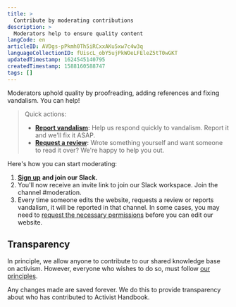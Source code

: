 ```yaml
---
title: >
  Contribute by moderating contributions
description: >
  Moderators help to ensure quality content
langCode: en
articleID: AVDgs-pPkmh0Th5iRCxxAKu5xw7c4w3q
languageCollectionID: fUiscL_obY5ujPkWOeLFEleZ5tT0wGKT
updatedTimestamp: 1624545140795
createdTimestamp: 1588160588747
tags: []
---
```


Moderators uphold quality by proofreading, adding references and fixing vandalism. You can help!

> Quick actions:
> 
> -   [**Report vandalism**](http://activism.rocks/vandalism)**:** Help us respond quickly to vandalism. Report it and we'll fix it ASAP.
> -   [**Request a review**](http://activism.rocks/review)**:** Wrote something yourself and want someone to read it over? We're happy to help you out.

Here's how you can start moderating:

1.  [**Sign up**](http://activism.rocks/join) **and join our Slack.**
2.  You'll now receive an invite link to join our Slack workspace. Join the channel #moderation.
3.  Every time someone edits the website, requests a review or reports vandalism, it will be reported in that channel. In some cases, you may need to [request the necessary permissions](mailto:contact@activisthandbook.org) before you can edit our website.

## Transparency

In principle, we allow anyone to contribute to our shared knowledge base on activism. However, everyone who wishes to do so, must follow [our principles](/about/principles).

Any changes made are saved forever. We do this to provide transparency about who has contributed to Activist Handbook.